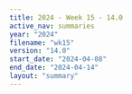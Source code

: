 ```yaml
---
title: 2024 - Week 15 - 14.0
active_nav: summaries
year: "2024"
filename: "wk15"
version: "14.0"
start_date: "2024-04-08"
end_date: "2024-04-14"
layout: "summary"
---
```

